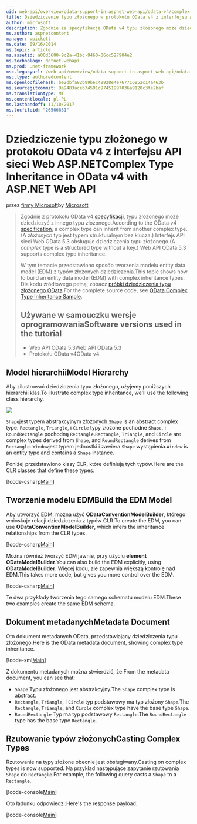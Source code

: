```yaml
---
uid: web-api/overview/odata-support-in-aspnet-web-api/odata-v4/complex-type-inheritance-in-odata-v4
title: Dziedziczenie typu złożonego w protokołu OData v4 z interfejsu API sieci Web programu ASP.NET | Dokumentacja firmy Microsoft
author: microsoft
description: Zgodnie ze specyfikacją OData v4 typu złożonego może dziedziczyć z innego typu złożonego. (Typ złożony jest typem strukturalnym bez klucza). Interfejs API sieci Web...
ms.author: aspnetcontent
manager: wpickett
ms.date: 09/16/2014
ms.topic: article
ms.assetid: a00d3600-9c2a-41bc-9460-06cc527904e2
ms.technology: dotnet-webapi
ms.prod: .net-framework
msc.legacyurl: /web-api/overview/odata-support-in-aspnet-web-api/odata-v4/complex-type-inheritance-in-odata-v4
msc.type: authoredcontent
ms.openlocfilehash: be2dbfa82b99b6c48928e4e767716852c14a463b
ms.sourcegitcommit: 9a9483aceb34591c97451997036a9120c3fe2baf
ms.translationtype: MT
ms.contentlocale: pl-PL
ms.lasthandoff: 11/10/2017
ms.locfileid: "26566831"
---
```

<a name="complex-type-inheritance-in-odata-v4-with-aspnet-web-api"></a><span data-ttu-id="3191c-104">Dziedziczenie typu złożonego w protokołu OData v4 z interfejsu API sieci Web ASP.NET</span><span class="sxs-lookup"><span data-stu-id="3191c-104">Complex Type Inheritance in OData v4 with ASP.NET Web API</span></span>
====================
<span data-ttu-id="3191c-105">przez [firmy Microsoft](https://github.com/microsoft)</span><span class="sxs-lookup"><span data-stu-id="3191c-105">by [Microsoft](https://github.com/microsoft)</span></span>

> <span data-ttu-id="3191c-106">Zgodnie z protokołu OData v4 [specyfikacji](http://www.odata.org/documentation/odata-version-4-0/), typu złożonego może dziedziczyć z innego typu złożonego.</span><span class="sxs-lookup"><span data-stu-id="3191c-106">According to the OData v4 [specification](http://www.odata.org/documentation/odata-version-4-0/), a complex type can inherit from another complex type.</span></span> <span data-ttu-id="3191c-107">(A *złożonych* typ jest typem strukturalnym bez klucza.) Interfejs API sieci Web OData 5.3 obsługuje dziedziczenia typu złożonego.</span><span class="sxs-lookup"><span data-stu-id="3191c-107">(A *complex* type is a structured type without a key.) Web API OData 5.3 supports complex type inheritance.</span></span>
> 
> <span data-ttu-id="3191c-108">W tym temacie przedstawiono sposób tworzenia modelu entity data model (EDM) z typów złożonych dziedziczenia.</span><span class="sxs-lookup"><span data-stu-id="3191c-108">This topic shows how to build an entity data model (EDM) with complex inheritance types.</span></span> <span data-ttu-id="3191c-109">Dla kodu źródłowego pełną, zobacz [próbki dziedziczenia typu złożonego OData](http://aspnet.codeplex.com/sourcecontrol/latest#Samples/WebApi/OData/v4/ODataComplexTypeInheritanceSample/ReadMe.txt).</span><span class="sxs-lookup"><span data-stu-id="3191c-109">For the complete source code, see [OData Complex Type Inheritance Sample](http://aspnet.codeplex.com/sourcecontrol/latest#Samples/WebApi/OData/v4/ODataComplexTypeInheritanceSample/ReadMe.txt).</span></span>
> 
> ## <a name="software-versions-used-in-the-tutorial"></a><span data-ttu-id="3191c-110">Używane w samouczku wersje oprogramowania</span><span class="sxs-lookup"><span data-stu-id="3191c-110">Software versions used in the tutorial</span></span>
> 
> 
> - <span data-ttu-id="3191c-111">Web API OData 5.3</span><span class="sxs-lookup"><span data-stu-id="3191c-111">Web API OData 5.3</span></span>
> - <span data-ttu-id="3191c-112">Protokołu OData v4</span><span class="sxs-lookup"><span data-stu-id="3191c-112">OData v4</span></span>


## <a name="model-hierarchy"></a><span data-ttu-id="3191c-113">Model hierarchii</span><span class="sxs-lookup"><span data-stu-id="3191c-113">Model Hierarchy</span></span>

<span data-ttu-id="3191c-114">Aby zilustrować dziedziczenia typu złożonego, użyjemy poniższych hierarchii klas.</span><span class="sxs-lookup"><span data-stu-id="3191c-114">To illustrate complex type inheritance, we'll use the following class hierarchy.</span></span>

![](complex-type-inheritance-in-odata-v4/_static/image1.png)

<span data-ttu-id="3191c-115">`Shape`jest typem abstrakcyjnym złożonych.</span><span class="sxs-lookup"><span data-stu-id="3191c-115">`Shape` is an abstract complex type.</span></span> <span data-ttu-id="3191c-116">`Rectangle`, `Triangle`, i `Circle` typy złożone pochodne `Shape`, i `RoundRectangle` pochodną `Rectangle`.</span><span class="sxs-lookup"><span data-stu-id="3191c-116">`Rectangle`, `Triangle`, and `Circle` are complex types derived from `Shape`, and `RoundRectangle` derives from `Rectangle`.</span></span> <span data-ttu-id="3191c-117">`Window`jest typem jednostki i zawiera `Shape` wystąpienia.</span><span class="sxs-lookup"><span data-stu-id="3191c-117">`Window` is an entity type and contains a `Shape` instance.</span></span>

<span data-ttu-id="3191c-118">Poniżej przedstawiono klasy CLR, które definiują tych typów.</span><span class="sxs-lookup"><span data-stu-id="3191c-118">Here are the CLR classes that define these types.</span></span>

[!code-csharp[Main](complex-type-inheritance-in-odata-v4/samples/sample1.cs)]

## <a name="build-the-edm-model"></a><span data-ttu-id="3191c-119">Tworzenie modelu EDM</span><span class="sxs-lookup"><span data-stu-id="3191c-119">Build the EDM Model</span></span>

<span data-ttu-id="3191c-120">Aby utworzyć EDM, można użyć **ODataConventionModelBuilder**, którego wnioskuje relacji dziedziczenia z typów CLR.</span><span class="sxs-lookup"><span data-stu-id="3191c-120">To create the EDM, you can use **ODataConventionModelBuilder**, which infers the inheritance relationships from the CLR types.</span></span>

[!code-csharp[Main](complex-type-inheritance-in-odata-v4/samples/sample2.cs)]

<span data-ttu-id="3191c-121">Można również tworzyć EDM jawnie, przy użyciu **element ODataModelBuilder**.</span><span class="sxs-lookup"><span data-stu-id="3191c-121">You can also build the EDM explicitly, using **ODataModelBuilder**.</span></span> <span data-ttu-id="3191c-122">Więcej kodu, ale zapewnia większą kontrolę nad EDM.</span><span class="sxs-lookup"><span data-stu-id="3191c-122">This takes more code, but gives you more control over the EDM.</span></span>

[!code-csharp[Main](complex-type-inheritance-in-odata-v4/samples/sample3.cs)]

<span data-ttu-id="3191c-123">Te dwa przykłady tworzenia tego samego schematu modelu EDM.</span><span class="sxs-lookup"><span data-stu-id="3191c-123">These two examples create the same EDM schema.</span></span>

## <a name="metadata-document"></a><span data-ttu-id="3191c-124">Dokument metadanych</span><span class="sxs-lookup"><span data-stu-id="3191c-124">Metadata Document</span></span>

<span data-ttu-id="3191c-125">Oto dokument metadanych OData, przedstawiający dziedziczenia typu złożonego.</span><span class="sxs-lookup"><span data-stu-id="3191c-125">Here is the OData metadata document, showing complex type inheritance.</span></span>

[!code-xml[Main](complex-type-inheritance-in-odata-v4/samples/sample4.xml?highlight=13,17,25,30)]

<span data-ttu-id="3191c-126">Z dokumentu metadanych można stwierdzić, że:</span><span class="sxs-lookup"><span data-stu-id="3191c-126">From the metadata document, you can see that:</span></span>

- <span data-ttu-id="3191c-127">`Shape` Typu złożonego jest abstrakcyjny.</span><span class="sxs-lookup"><span data-stu-id="3191c-127">The `Shape` complex type is abstract.</span></span>
- <span data-ttu-id="3191c-128">`Rectangle`, `Triangle`, I `Circle` typ podstawowy ma typ złożony `Shape`.</span><span class="sxs-lookup"><span data-stu-id="3191c-128">The `Rectangle`, `Triangle`, and `Circle` complex type have the base type `Shape`.</span></span>
- <span data-ttu-id="3191c-129">`RoundRectangle` Typ ma typ podstawowy `Rectangle`.</span><span class="sxs-lookup"><span data-stu-id="3191c-129">The `RoundRectangle` type has the base type `Rectangle`.</span></span>

## <a name="casting-complex-types"></a><span data-ttu-id="3191c-130">Rzutowanie typów złożonych</span><span class="sxs-lookup"><span data-stu-id="3191c-130">Casting Complex Types</span></span>

<span data-ttu-id="3191c-131">Rzutowanie na typy złożone obecnie jest obsługiwany.</span><span class="sxs-lookup"><span data-stu-id="3191c-131">Casting on complex types is now supported.</span></span> <span data-ttu-id="3191c-132">Na przykład następujące zapytanie rzutowania `Shape` do `Rectangle`.</span><span class="sxs-lookup"><span data-stu-id="3191c-132">For example, the following query casts a `Shape` to a `Rectangle`.</span></span>

[!code-console[Main](complex-type-inheritance-in-odata-v4/samples/sample5.cmd)]

<span data-ttu-id="3191c-133">Oto ładunku odpowiedzi:</span><span class="sxs-lookup"><span data-stu-id="3191c-133">Here's the response payload:</span></span>

[!code-console[Main](complex-type-inheritance-in-odata-v4/samples/sample6.cmd)]
